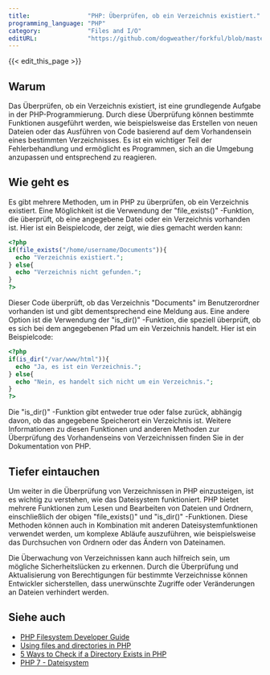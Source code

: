 ```yaml
---
title:                "PHP: Überprüfen, ob ein Verzeichnis existiert."
programming_language: "PHP"
category:             "Files and I/O"
editURL:              "https://github.com/dogweather/forkful/blob/master/content/de/php/checking-if-a-directory-exists.md"
---
```


{{< edit_this_page >}}

## Warum

Das Überprüfen, ob ein Verzeichnis existiert, ist eine grundlegende Aufgabe in der PHP-Programmierung. Durch diese Überprüfung können bestimmte Funktionen ausgeführt werden, wie beispielsweise das Erstellen von neuen Dateien oder das Ausführen von Code basierend auf dem Vorhandensein eines bestimmten Verzeichnisses. Es ist ein wichtiger Teil der Fehlerbehandlung und ermöglicht es Programmen, sich an die Umgebung anzupassen und entsprechend zu reagieren.

## Wie geht es

Es gibt mehrere Methoden, um in PHP zu überprüfen, ob ein Verzeichnis existiert. Eine Möglichkeit ist die Verwendung der "file_exists()" -Funktion, die überprüft, ob eine angegebene Datei oder ein Verzeichnis vorhanden ist. Hier ist ein Beispielcode, der zeigt, wie dies gemacht werden kann:

```PHP
<?php 
if(file_exists("/home/username/Documents")){
  echo "Verzeichnis existiert.";
} else{
  echo "Verzeichnis nicht gefunden.";
}
?>
```

Dieser Code überprüft, ob das Verzeichnis "Documents" im Benutzerordner vorhanden ist und gibt dementsprechend eine Meldung aus. Eine andere Option ist die Verwendung der "is_dir()" -Funktion, die speziell überprüft, ob es sich bei dem angegebenen Pfad um ein Verzeichnis handelt. Hier ist ein Beispielcode:

```PHP
<?php 
if(is_dir("/var/www/html")){
  echo "Ja, es ist ein Verzeichnis.";
} else{
  echo "Nein, es handelt sich nicht um ein Verzeichnis.";
}
?>
```

Die "is_dir()" -Funktion gibt entweder true oder false zurück, abhängig davon, ob das angegebene Speicherort ein Verzeichnis ist. Weitere Informationen zu diesen Funktionen und anderen Methoden zur Überprüfung des Vorhandenseins von Verzeichnissen finden Sie in der Dokumentation von PHP.

## Tiefer eintauchen

Um weiter in die Überprüfung von Verzeichnissen in PHP einzusteigen, ist es wichtig zu verstehen, wie das Dateisystem funktioniert. PHP bietet mehrere Funktionen zum Lesen und Bearbeiten von Dateien und Ordnern, einschließlich der obigen "file_exists()" und "is_dir()" -Funktionen. Diese Methoden können auch in Kombination mit anderen Dateisystemfunktionen verwendet werden, um komplexe Abläufe auszuführen, wie beispielsweise das Durchsuchen von Ordnern oder das Ändern von Dateinamen.

Die Überwachung von Verzeichnissen kann auch hilfreich sein, um mögliche Sicherheitslücken zu erkennen. Durch die Überprüfung und Aktualisierung von Berechtigungen für bestimmte Verzeichnisse können Entwickler sicherstellen, dass unerwünschte Zugriffe oder Veränderungen an Dateien verhindert werden.

## Siehe auch

- [PHP Filesystem Developer Guide](https://www.php.net/manual/es/book.filesystem.php)
- [Using files and directories in PHP](https://www.php.net/manual/es/book.filesystem.php)
- [5 Ways to Check if a Directory Exists in PHP](https://www.shellhacks.com/php-check-if-directory-exists/)
- [PHP 7 - Dateisystem](https://www.tutorialspoint.com/php7/php7_filesystem.htm)